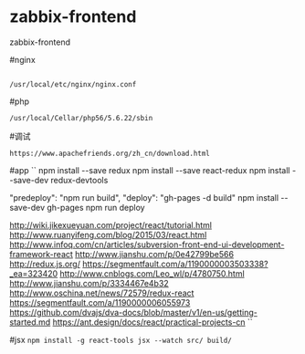 # zabbix-frontend
zabbix-frontend

#nginx 
```

/usr/local/etc/nginx/nginx.conf
```

#php
```
/usr/local/Cellar/php56/5.6.22/sbin
```

#调试
```
https://www.apachefriends.org/zh_cn/download.html
```

#app
``
npm install --save redux
npm install --save react-redux
npm install --save-dev redux-devtools


"predeploy": "npm run build",
"deploy": "gh-pages -d build"
npm install --save-dev gh-pages
npm run deploy

http://wiki.jikexueyuan.com/project/react/tutorial.html
http://www.ruanyifeng.com/blog/2015/03/react.html
http://www.infoq.com/cn/articles/subversion-front-end-ui-development-framework-react
http://www.jianshu.com/p/0e42799be566
http://redux.js.org/
https://segmentfault.com/a/1190000003503338?_ea=323420
http://www.cnblogs.com/Leo_wl/p/4780750.html
http://www.jianshu.com/p/3334467e4b32
http://www.oschina.net/news/72579/redux-react
https://segmentfault.com/a/1190000006055973
https://github.com/dvajs/dva-docs/blob/master/v1/en-us/getting-started.md
https://ant.design/docs/react/practical-projects-cn
``

#jsx
``
npm install -g react-tools
jsx --watch src/ build/
``
